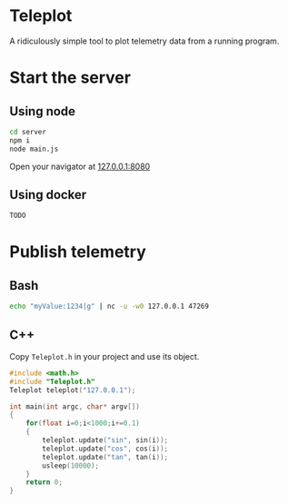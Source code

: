 # Teleplot

A ridiculously simple tool to plot telemetry data from a running program.

# Start the server

## Using node
```bash
cd server
npm i
node main.js
```

Open your navigator at [127.0.0.1:8080](127.0.0.1:8080)

## Using docker
```bash
TODO
```

# Publish telemetry

## Bash

```bash
echo "myValue:1234|g" | nc -u -w0 127.0.0.1 47269
```

## C++

Copy `Teleplot.h` in your project and use its object.
```cpp
#include <math.h>
#include "Teleplot.h"
Teleplot teleplot("127.0.0.1");

int main(int argc, char* argv[])
{
    for(float i=0;i<1000;i+=0.1)
    {
        teleplot.update("sin", sin(i));
        teleplot.update("cos", cos(i));
        teleplot.update("tan", tan(i));
        usleep(10000);
    }
    return 0;
}
```